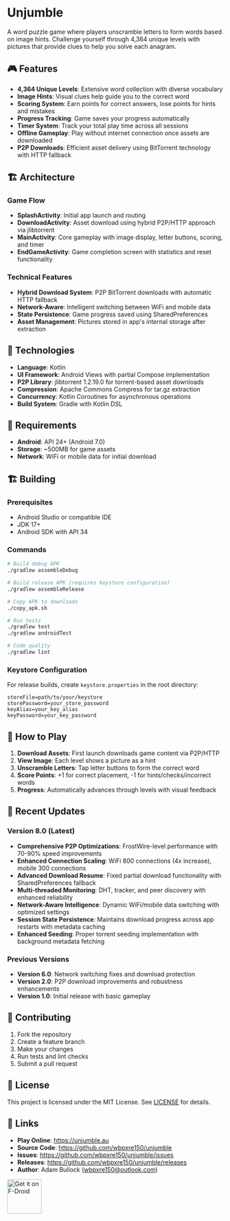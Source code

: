 # Unjumble

A word puzzle game where players unscramble letters to form words based on image hints. Challenge yourself through 4,364 unique levels with pictures that provide clues to help you solve each anagram.

## 🎮 Features

- **4,364 Unique Levels**: Extensive word collection with diverse vocabulary
- **Image Hints**: Visual clues help guide you to the correct word
- **Scoring System**: Earn points for correct answers, lose points for hints and mistakes
- **Progress Tracking**: Game saves your progress automatically
- **Timer System**: Track your total play time across all sessions
- **Offline Gameplay**: Play without internet connection once assets are downloaded
- **P2P Downloads**: Efficient asset delivery using BitTorrent technology with HTTP fallback

## 🏗️ Architecture

### Game Flow
- **SplashActivity**: Initial app launch and routing
- **DownloadActivity**: Asset download using hybrid P2P/HTTP approach via jlibtorrent
- **MainActivity**: Core gameplay with image display, letter buttons, scoring, and timer
- **EndGameActivity**: Game completion screen with statistics and reset functionality

### Technical Features
- **Hybrid Download System**: P2P BitTorrent downloads with automatic HTTP fallback
- **Network-Aware**: Intelligent switching between WiFi and mobile data
- **State Persistence**: Game progress saved using SharedPreferences
- **Asset Management**: Pictures stored in app's internal storage after extraction

## 🔧 Technologies

- **Language**: Kotlin
- **UI Framework**: Android Views with partial Compose implementation
- **P2P Library**: jlibtorrent 1.2.19.0 for torrent-based asset downloads
- **Compression**: Apache Commons Compress for tar.gz extraction
- **Concurrency**: Kotlin Coroutines for asynchronous operations
- **Build System**: Gradle with Kotlin DSL

## 📱 Requirements

- **Android**: API 24+ (Android 7.0)
- **Storage**: ~500MB for game assets
- **Network**: WiFi or mobile data for initial download

## 🏗️ Building

### Prerequisites
- Android Studio or compatible IDE
- JDK 17+
- Android SDK with API 34

### Commands
```bash
# Build debug APK
./gradlew assembleDebug

# Build release APK (requires keystore configuration)
./gradlew assembleRelease

# Copy APK to downloads
./copy_apk.sh

# Run tests
./gradlew test
./gradlew androidTest

# Code quality
./gradlew lint
```

### Keystore Configuration
For release builds, create `keystore.properties` in the root directory:
```properties
storeFile=path/to/your/keystore
storePassword=your_store_password
keyAlias=your_key_alias
keyPassword=your_key_password
```

## 🎯 How to Play

1. **Download Assets**: First launch downloads game content via P2P/HTTP
2. **View Image**: Each level shows a picture as a hint
3. **Unscramble Letters**: Tap letter buttons to form the correct word
4. **Score Points**: +1 for correct placement, -1 for hints/checks/incorrect words
5. **Progress**: Automatically advances through levels with visual feedback

## 🔄 Recent Updates

### Version 8.0 (Latest)
- **Comprehensive P2P Optimizations**: FrostWire-level performance with 70-90% speed improvements
- **Enhanced Connection Scaling**: WiFi 800 connections (4x increase), mobile 300 connections
- **Advanced Download Resume**: Fixed partial download functionality with SharedPreferences fallback
- **Multi-threaded Monitoring**: DHT, tracker, and peer discovery with enhanced reliability
- **Network-Aware Intelligence**: Dynamic WiFi/mobile data switching with optimized settings
- **Session State Persistence**: Maintains download progress across app restarts with metadata caching
- **Enhanced Seeding**: Proper torrent seeding implementation with background metadata fetching

### Previous Versions
- **Version 6.0**: Network switching fixes and download protection
- **Version 2.0**: P2P download improvements and robustness enhancements
- **Version 1.0**: Initial release with basic gameplay

## 🤝 Contributing

1. Fork the repository
2. Create a feature branch
3. Make your changes
4. Run tests and lint checks
5. Submit a pull request

## 📄 License

This project is licensed under the MIT License. See [LICENSE](LICENSE) for details.

## 🔗 Links

- **Play Online**: https://unjumble.au
- **Source Code**: https://github.com/wbpxre150/unjumble
- **Issues**: https://github.com/wbpxre150/unjumble/issues
- **Releases**: https://github.com/wbpxre150/unjumble/releases
- **Author**: Adam Bullock (wbpxre150@outlook.com)

[<img src="https://fdroid.gitlab.io/artwork/badge/get-it-on.png"
     alt="Get it on F-Droid"
     height="80">](https://f-droid.org/packages/com.wbpxre150.unjumbleapp/)